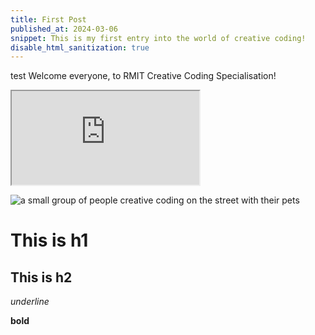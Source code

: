 ```yaml
---
title: First Post 
published_at: 2024-03-06
snippet: This is my first entry into the world of creative coding!
disable_html_sanitization: true
---
```


test 
Welcome everyone, to RMIT Creative Coding Specialisation!
<iframe src="https://editor.p5js.org/w0nd3rland-23/full/fbB7bHzzY"></iframe>

![a small group of people creative coding on the street with their pets](/240603_First_Post/lilypad.jpg)


# This is h1

## This is h2

_underline_

**bold**
